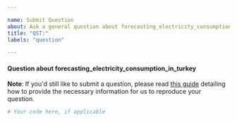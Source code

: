 ```yaml
---

name: Submit Question
about: Ask a general question about forecasting_electricity_consumption_in_turkey
title: "QST:"
labels: "question"

---
```


#### Question about forecasting_electricity_consumption_in_turkey

**Note**: If you'd still like to submit a question, please read [this guide](
https://matthewrocklin.com/blog/work/2018/02/28/minimal-bug-reports) detailing how to
provide the necessary information for us to reproduce your question.

```python
# Your code here, if applicable
```
